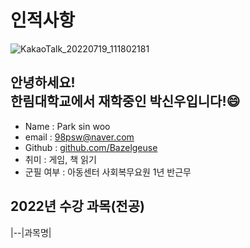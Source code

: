 # 인적사항
![KakaoTalk_20220719_111802181](https://user-images.githubusercontent.com/43162532/198289758-966b1759-77f7-4059-99a0-0fba35fa0573.jpg)
## 안녕하세요!<br>한림대학교에서 재학중인 박신우입니다!:smile:
- Name : Park sin woo
- email : 98psw@naver.com
- Github : [github.com/Bazelgeuse](https://github.com/Bazelgeuse)
- 취미 : 게임, 책 읽기
- 군필 여부 : 아동센터 사회복무요원 1년 반근무
## 2022년 수강 과목(전공)
|--|과목명|
